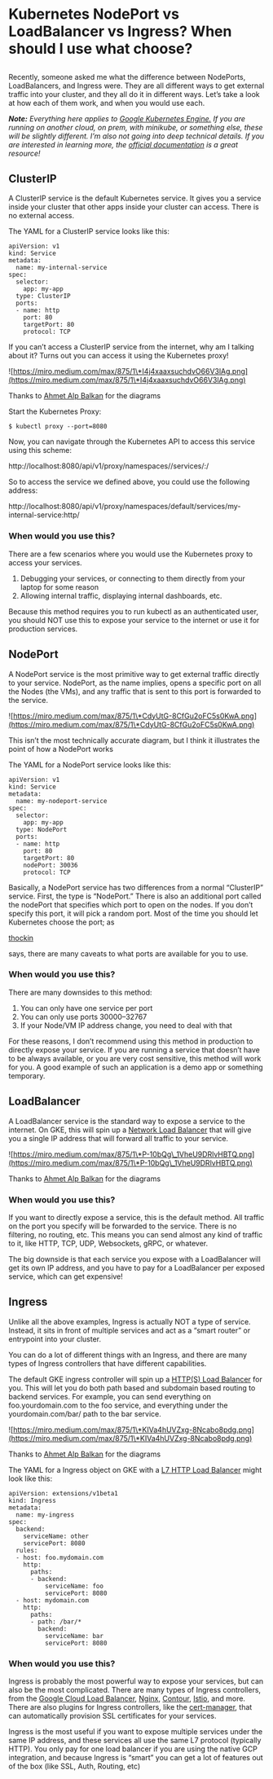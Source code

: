 # Kubernetes NodePort vs LoadBalancer vs Ingress? When should I use what choose?

##

Recently, someone asked me what the difference between NodePorts, LoadBalancers, and Ingress were. They are all different ways to get external traffic into your cluster, and they all do it in different ways. Let’s take a look at how each of them work, and when you would use each.

_**Note:** Everything here applies to_ [_Google Kubernetes Engine._](https://cloud.google.com/gke) _If you are running on another cloud, on prem, with minikube, or something else, these will be slightly different. I’m also not going into deep technical details. If you are interested in learning more, the_ [_official documentation_](https://kubernetes.io/docs/concepts/services-networking/service/) _is a great resource!_

## **ClusterIP**

A ClusterIP service is the default Kubernetes service. It gives you a service inside your cluster that other apps inside your cluster can access. There is no external access.

The YAML for a ClusterIP service looks like this:

```
apiVersion: v1
kind: Service
metadata:
  name: my-internal-service
spec:
  selector:
    app: my-app
  type: ClusterIP
  ports:
  - name: http
    port: 80
    targetPort: 80
    protocol: TCP
```

If you can’t access a ClusterIP service from the internet, why am I talking about it? Turns out you can access it using the Kubernetes proxy!

![https://miro.medium.com/max/875/1\*I4j4xaaxsuchdvO66V3lAg.png](https://miro.medium.com/max/875/1\*I4j4xaaxsuchdvO66V3lAg.png)

Thanks to [Ahmet Alp Balkan](https://medium.com/u/2cac56571879?source=post\_page-----922f010849e0-----------------------------------) for the diagrams

Start the Kubernetes Proxy:

```
$ kubectl proxy --port=8080
```

Now, you can navigate through the Kubernetes API to access this service using this scheme:

http://localhost:8080/api/v1/proxy/namespaces//services/:/

So to access the service we defined above, you could use the following address:

http://localhost:8080/api/v1/proxy/namespaces/default/services/my-internal-service:http/

### **When would you use this?**

There are a few scenarios where you would use the Kubernetes proxy to access your services.

1. Debugging your services, or connecting to them directly from your laptop for some reason
2. Allowing internal traffic, displaying internal dashboards, etc.

Because this method requires you to run kubectl as an authenticated user, you should NOT use this to expose your service to the internet or use it for production services.

## **NodePort**

A NodePort service is the most primitive way to get external traffic directly to your service. NodePort, as the name implies, opens a specific port on all the Nodes (the VMs), and any traffic that is sent to this port is forwarded to the service.

![https://miro.medium.com/max/875/1\*CdyUtG-8CfGu2oFC5s0KwA.png](https://miro.medium.com/max/875/1\*CdyUtG-8CfGu2oFC5s0KwA.png)

This isn’t the most technically accurate diagram, but I think it illustrates the point of how a NodePort works

The YAML for a NodePort service looks like this:

```
apiVersion: v1
kind: Service
metadata:
  name: my-nodeport-service
spec:
  selector:
    app: my-app
  type: NodePort
  ports:
  - name: http
    port: 80
    targetPort: 80
    nodePort: 30036
    protocol: TCP
```

Basically, a NodePort service has two differences from a normal “ClusterIP” service. First, the type is “NodePort.” There is also an additional port called the nodePort that specifies which port to open on the nodes. If you don’t specify this port, it will pick a random port. Most of the time you should let Kubernetes choose the port; as

[thockin](https://medium.com/u/d399b620658f?source=post\_page-----922f010849e0-----------------------------------)

says, there are many caveats to what ports are available for you to use.

### **When would you use this?**

There are many downsides to this method:

1. You can only have one service per port
2. You can only use ports 30000–32767
3. If your Node/VM IP address change, you need to deal with that

For these reasons, I don’t recommend using this method in production to directly expose your service. If you are running a service that doesn’t have to be always available, or you are very cost sensitive, this method will work for you. A good example of such an application is a demo app or something temporary.

## **LoadBalancer**

A LoadBalancer service is the standard way to expose a service to the internet. On GKE, this will spin up a [Network Load Balancer](https://cloud.google.com/compute/docs/load-balancing/network/) that will give you a single IP address that will forward all traffic to your service.

![https://miro.medium.com/max/875/1\*P-10bQg\_1VheU9DRlvHBTQ.png](https://miro.medium.com/max/875/1\*P-10bQg\_1VheU9DRlvHBTQ.png)

Thanks to [Ahmet Alp Balkan](https://medium.com/u/2cac56571879?source=post\_page-----922f010849e0-----------------------------------) for the diagrams

### **When would you use this?**

If you want to directly expose a service, this is the default method. All traffic on the port you specify will be forwarded to the service. There is no filtering, no routing, etc. This means you can send almost any kind of traffic to it, like HTTP, TCP, UDP, Websockets, gRPC, or whatever.

The big downside is that each service you expose with a LoadBalancer will get its own IP address, and you have to pay for a LoadBalancer per exposed service, which can get expensive!

## **Ingress**

Unlike all the above examples, Ingress is actually NOT a type of service. Instead, it sits in front of multiple services and act as a “smart router” or entrypoint into your cluster.

You can do a lot of different things with an Ingress, and there are many types of Ingress controllers that have different capabilities.

The default GKE ingress controller will spin up a [HTTP(S) Load Balancer](https://cloud.google.com/compute/docs/load-balancing/http/) for you. This will let you do both path based and subdomain based routing to backend services. For example, you can send everything on foo.yourdomain.com to the foo service, and everything under the yourdomain.com/bar/ path to the bar service.

![https://miro.medium.com/max/875/1\*KIVa4hUVZxg-8Ncabo8pdg.png](https://miro.medium.com/max/875/1\*KIVa4hUVZxg-8Ncabo8pdg.png)

Thanks to [Ahmet Alp Balkan](https://medium.com/u/2cac56571879?source=post\_page-----922f010849e0-----------------------------------) for the diagrams

The YAML for a Ingress object on GKE with a [L7 HTTP Load Balancer](https://cloud.google.com/compute/docs/load-balancing/http/) might look like this:

```
apiVersion: extensions/v1beta1
kind: Ingress
metadata:
  name: my-ingress
spec:
  backend:
    serviceName: other
    servicePort: 8080
  rules:
  - host: foo.mydomain.com
    http:
      paths:
      - backend:
          serviceName: foo
          servicePort: 8080
  - host: mydomain.com
    http:
      paths:
      - path: /bar/*
        backend:
          serviceName: bar
          servicePort: 8080
```

### **When would you use this?**

Ingress is probably the most powerful way to expose your services, but can also be the most complicated. There are many types of Ingress controllers, from the [Google Cloud Load Balancer](https://cloud.google.com/kubernetes-engine/docs/tutorials/http-balancer), [Nginx](https://github.com/kubernetes/ingress-nginx), [Contour](https://github.com/heptio/contour), [Istio](https://istio.io/docs/tasks/traffic-management/ingress.html), and more. There are also plugins for Ingress controllers, like the [cert-manager](https://github.com/jetstack/cert-manager), that can automatically provision SSL certificates for your services.

Ingress is the most useful if you want to expose multiple services under the same IP address, and these services all use the same L7 protocol (typically HTTP). You only pay for one load balancer if you are using the native GCP integration, and because Ingress is “smart” you can get a lot of features out of the box (like SSL, Auth, Routing, etc)

